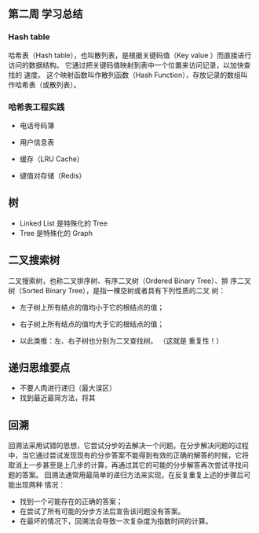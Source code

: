 ## 第二周 学习总结

### Hash table

哈希表（Hash table），也叫散列表，是根据关键码值（Key value ）而直接进行访问的数据结构。 它通过把关键码值映射到表中一个位置来访问记录，以加快查找的 速度。 这个映射函数叫作散列函数（Hash Function），存放记录的数组叫 作哈希表（或散列表）。

### 哈希表工程实践

- 电话号码簿

- 用户信息表

- 缓存（LRU Cache）

- 键值对存储（Redis）

## 树

- Linked List 是特殊化的 Tree 
- Tree 是特殊化的 Graph

## 二叉搜索树

二叉搜索树，也称二叉排序树、有序二叉树（Ordered Binary Tree）、排 序二叉树（Sorted Binary Tree），是指一棵空树或者具有下列性质的二叉 树：

- 左子树上所有结点的值均小于它的根结点的值；

- 右子树上所有结点的值均大于它的根结点的值；

- 以此类推：左、右子树也分别为二叉查找树。 （这就是 重复性！）

## 递归思维要点

- 不要人肉进行递归（最大误区）
- 找到最近最简方法，将其

## 回溯

回溯法采用试错的思想，它尝试分步的去解决一个问题。在分步解决问题的过程 中，当它通过尝试发现现有的分步答案不能得到有效的正确的解答的时候，它将 取消上一步甚至是上几步的计算，再通过其它的可能的分步解答再次尝试寻找问 题的答案。
回溯法通常用最简单的递归方法来实现，在反复重复上述的步骤后可能出现两种 情况：

- 找到一个可能存在的正确的答案；
- 在尝试了所有可能的分步方法后宣告该问题没有答案。
- 在最坏的情况下，回溯法会导致一次复杂度为指数时间的计算。
